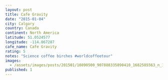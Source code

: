 ```yaml
---
layout: post
title: Cafe Gravity
date: "2015-01-04"
city: Calgary
country: Canada
continent: North America
latitude: 51.0524577
longitude: -114.067287
cafe_name: Cafe Gravity
rating: 5
notes: "Science coffee birches #worldcoffeetour"
images: 
  - /assets/images/posts/201501/10890500_907888335890410_1682585563_n_17842999414001623.jpg
published: 1
---
```

